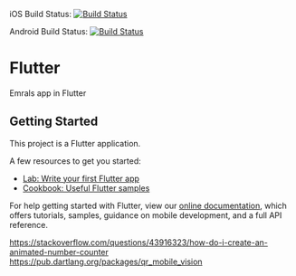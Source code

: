 iOS Build Status: [![Build Status](https://app.bitrise.io/app/012ca4e62392dade/status.svg?token=4yOnk8UtsMDm3sLwcPYs-Q)](https://app.bitrise.io/app/012ca4e62392dade)

Android Build Status: [![Build Status](https://app.bitrise.io/app/3924b288464de0f5.svg?token=QPv4ax__CjGQ8DOjBz9X7g)](https://app.bitrise.io/app/3924b288464de0f5)



# Flutter
Emrals app in Flutter


## Getting Started

This project is a Flutter application.

A few resources to get you started:

- [Lab: Write your first Flutter app](https://flutter.io/docs/get-started/codelab)
- [Cookbook: Useful Flutter samples](https://flutter.io/docs/cookbook)

For help getting started with Flutter, view our
[online documentation](https://flutter.io/docs), which offers tutorials,
samples, guidance on mobile development, and a full API reference.


https://stackoverflow.com/questions/43916323/how-do-i-create-an-animated-number-counter
https://pub.dartlang.org/packages/qr_mobile_vision
